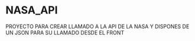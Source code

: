 # NASA_API
PROYECTO PARA CREAR LLAMADO A LA API DE LA NASA Y DISPONES DE UN JSON PARA SU LLAMADO DESDE EL FRONT
